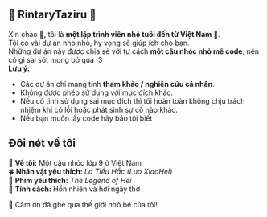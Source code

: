 ## 🌿 RintaryTaziru 🍁

Xin chào 🍁, tôi là **một lập trình viên nhỏ tuổi đến từ Việt Nam 🍨**.  
Tôi có vài dự án nho nhỏ, hy vọng sẽ giúp ích cho bạn. <br>
Những dự án này được chia sẻ với tư cách **một cậu nhóc nhỏ mê code**, nên có gì sai sót mong bỏ qua :3 <br/>
**Lưu ý:**
- Các dự án chỉ mang tính **tham khảo / nghiên cứu cá nhân**.
- Không được phép sử dụng với mục đích khác.
- Nếu cố tình sử dụng sai mục đích thì tôi hoàn toàn không chịu trách nhiệm khi có lỗi hoặc phát sinh sự cố nào khác.
- Nếu bạn muốn lấy code hãy báo tôi biết

## Đôi nét về tôi <br>
🍁 **Về tôi:** Một cậu nhóc lớp 9 ở Việt Nam <br>
🍀 **Nhân vật yêu thích:** *La Tiểu Hắc (Luo XiaoHei)* <br>
🥞 **Phim yêu thích:** *The Legend of Hei* <br>
🌱 **Tính cách:** Hồn nhiên và hơi ngây thơ <br>

🍨 Cảm ơn đã ghé qua thế giới nhỏ bé của tôi!
